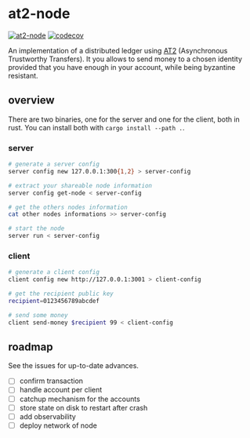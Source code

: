# at2-node

[![at2-node](https://github.com/Distributed-EPFL/at2-node/actions/workflows/rust.yml/badge.svg)](https://github.com/Distributed-EPFL/at2-node/actions/workflows/rust.yml)
[![codecov](https://codecov.io/gh/Distributed-EPFL/at2-node/branch/master/graph/badge.svg)](https://codecov.io/gh/Distributed-EPFL/at2-node)

An implementation of a distributed ledger using
[AT2](https://arxiv.org/abs/1812.10844) (Asynchronous Trustworthy Transfers).
It you allows to send money to a chosen identity provided that you have enough
in your account, while being byzantine resistant.

## overview

There are two binaries, one for the server and one for the client, both in rust.
You can install both with `cargo install --path .`.

### server

```bash
# generate a server config
server config new 127.0.0.1:300{1,2} > server-config

# extract your shareable node information
server config get-node < server-config

# get the others nodes information
cat other nodes informations >> server-config

# start the node
server run < server-config
```

### client

```bash
# generate a client config
client config new http://127.0.0.1:3001 > client-config

# get the recipient public key
recipient=0123456789abcdef

# send some money
client send-money $recipient 99 < client-config
```

## roadmap

See the issues for up-to-date advances.

- [ ] confirm transaction
- [ ] handle account per client
- [ ] catchup mechanism for the accounts
- [ ] store state on disk to restart after crash
- [ ] add observability
- [ ] deploy network of node
